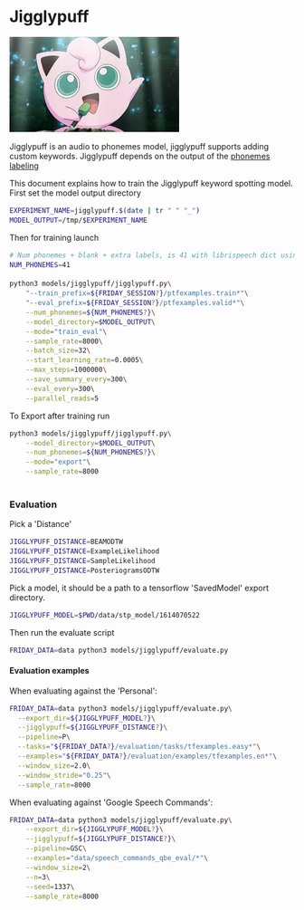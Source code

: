 
# Jigglypuff

![jigglypuff](jigglypuff/jigglypuff.jpeg)

Jigglypuff is an audio to phonemes model, jigglypuff supports adding custom keywords. Jigglypuff depends on the output
of the [phonemes labeling](../pipelines/labeling.md)

This document explains how to train the Jigglypuff keyword spotting model. First set the
model output directory

```bash
EXPERIMENT_NAME=jigglypuff.$(date | tr " " "_")
MODEL_OUTPUT=/tmp/$EXPERIMENT_NAME
```
Then for training launch

```bash
# Num phonemes + blank + extra labels, is 41 with librispeech dict using phoneme_dict_labeler pipeline
NUM_PHONEMES=41

python3 models/jigglypuff/jigglypuff.py\
    "--train_prefix=${FRIDAY_SESSION?}/ptfexamples.train*"\
    "--eval_prefix=${FRIDAY_SESSION?}/ptfexamples.valid*"\
    --num_phonemes=${NUM_PHONEMES?}\
    --model_directory=$MODEL_OUTPUT\
    --mode="train_eval"\
    --sample_rate=8000\
    --batch_size=32\
    --start_learning_rate=0.0005\
    --max_steps=1000000\
    --save_summary_every=300\
    --eval_every=300\
    --parallel_reads=5
```

To Export after training run
```bash
python3 models/jigglypuff/jigglypuff.py\
    --model_directory=$MODEL_OUTPUT\
    --num_phonemes=${NUM_PHONEMES?}\
    --mode="export"\
    --sample_rate=8000
    
```

### Evaluation

Pick a 'Distance'

```bash
JIGGLYPUFF_DISTANCE=BEAMODTW
JIGGLYPUFF_DISTANCE=ExampleLikelihood
JIGGLYPUFF_DISTANCE=SampleLikelihood
JIGGLYPUFF_DISTANCE=PosteriogramsODTW
```

Pick a model, it should be a path to a tensorflow 'SavedModel' export directory.

```bash 
JIGGLYPUFF_MODEL=$PWD/data/stp_model/1614070522
```

Then run the evaluate script

```bash
FRIDAY_DATA=data python3 models/jigglypuff/evaluate.py
```

#### Evaluation examples

When evaluating against the 'Personal':

```bash 
FRIDAY_DATA=data python3 models/jigglypuff/evaluate.py\
  --export_dir=${JIGGLYPUFF_MODEL?}\
  --jigglypuff=${JIGGLYPUFF_DISTANCE?}\
  --pipeline=P\
  --tasks="${FRIDAY_DATA?}/evaluation/tasks/tfexamples.easy*"\
  --examples="${FRIDAY_DATA?}/evaluation/examples/tfexamples.en*"\
  --window_size=2.0\
  --window_stride="0.25"\
  --sample_rate=8000
```

When evaluating against 'Google Speech Commands':

```bash 
FRIDAY_DATA=data python3 models/jigglypuff/evaluate.py\
    --export_dir=${JIGGLYPUFF_MODEL?}\
    --jigglypuff=${JIGGLYPUFF_DISTANCE?}\
    --pipeline=GSC\
    --examples="data/speech_commands_qbe_eval/*"\
    --window_size=2\
    --n=3\
    --seed=1337\
    --sample_rate=8000
```

